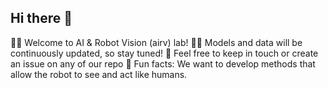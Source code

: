 ## Hi there 👋

🙋‍♀️ Welcome to AI & Robot Vision (airv) lab! 
👩‍💻 Models and data will be continuously updated, so stay tuned!
🌈 Feel free to keep in touch or create an issue on any of our repo
🍿 Fun facts: We want to develop methods that allow the robot to see and act like humans.

